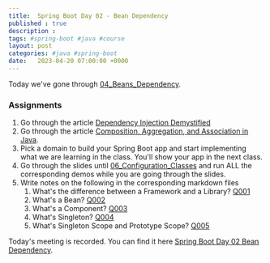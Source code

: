```yaml
---
title:  Spring Boot Day 02 - Bean Dependency
published : true 
description : 
tags: #spring-boot #java #course
layout: post
categories: #java #spring-boot
date:   2023-04-20 07:00:00 +0000
---
```


Today we've gone through [04_Beans_Dependency](https://github.com/rumq/spring-boot-in-3-weeks/blob/master/slides/pdfs/04_Beans_DependencyInjection.pptx.pdf).

### Assignments 
1. Go through the article [Dependency Injection Demystified](https://www.jamesshore.com/v2/blog/2006/dependency-injection-demystified)
2. Go through the article [Composition, Aggregation, and Association in Java](https://www.baeldung.com/java-composition-aggregation-association).
3. Pick a domain to build your Spring Boot app and start implementing what we are learning in the class. You'll show your app in the next class.
4. Go through the slides until [06_Configuration_Classes](https://github.com/rumq/spring-boot-in-3-weeks/blob/master/slides/pdfs/06_Configuration_Classes.pptx.pdf) and run ALL the corresponding demos while you are going through the slides.
5. Write notes on the following in the corresponding markdown files
   1. What's the difference between a Framework and a Library? [Q001](https://github.com/rumq/java-springboot-course/blob/main/pages/Q001FrameworkVsLibary.md)
   2. What's a Bean? [Q002](https://github.com/rumq/java-springboot-course/blob/main/pages/Q002WhatsABean.md)
   3. What's a Component? [Q003](https://github.com/rumq/java-springboot-course/blob/main/pages/Q003WhatsAComponent.md)
   4. What's Singleton? [Q004](https://github.com/rumq/java-springboot-course/blob/main/pages/Q004WhatsASingleton.md)
   5. What's Singleton Scope and Prototype Scope? [Q005](https://github.com/rumq/java-springboot-course/blob/main/pages/Q005SingletonVsPrototypeScope.md)

Today's meeting is recorded. You can find it here [Spring Boot Day 02 Bean Dependency](https://drive.google.com/file/d/1EtrYeZHOkxTqGdNoDig-sBKhwwvMpy6z/view?usp=share_link).
